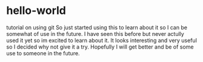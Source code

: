# hello-world
tutorial on using git
So just started using this to learn about it so I can be somewhat of use in the future.
I have seen this before but never actully used it yet so im excited to learn about it.
It looks interesting and very useful so I decided why not give it a  try.
Hopefully I will get better and be of some use to someone in the future.

